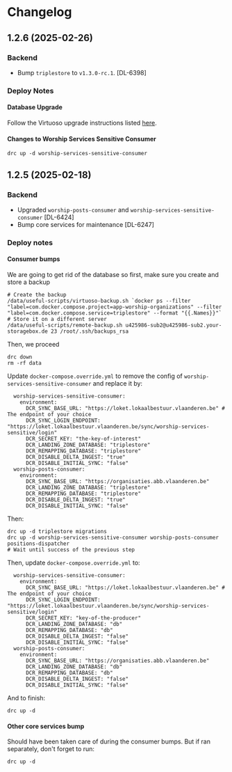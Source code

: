 # Changelog
## 1.2.6 (2025-02-26)
### Backend
  - Bump `triplestore` to `v1.3.0-rc.1`. [DL-6398]
### Deploy Notes
#### Database Upgrade
Follow the Virtuoso upgrade instructions listed [here](https://github.com/Riadabd/upgrade-virtuoso).
#### Changes to Worship Services Sensitive Consumer
```shell
drc up -d worship-services-sensitive-consumer
```
## 1.2.5 (2025-02-18)
### Backend
  - Upgraded `worship-posts-consumer` and `worship-services-sensitive-consumer` [DL-6424]
  - Bump core services for maintenance [DL-6247]

### Deploy notes

#### Consumer bumps

We are going to get rid of the database so first, make sure you create and store a backup
```
# Create the backup
/data/useful-scripts/virtuoso-backup.sh `docker ps --filter "label=com.docker.compose.project=app-worship-organizations" --filter "label=com.docker.compose.service=triplestore" --format "{{.Names}}"`
# Store it on a different server
/data/useful-scripts/remote-backup.sh u425986-sub2@u425986-sub2.your-storagebox.de 23 /root/.ssh/backups_rsa
```

Then, we proceed
```
drc down
rm -rf data
```
Update `docker-compose.override.yml` to remove the config of `worship-services-sensitive-consumer` and replace it by:
```
  worship-services-sensitive-consumer:
    environment:
      DCR_SYNC_BASE_URL: "https://loket.lokaalbestuur.vlaanderen.be" # The endpoint of your choice
      DCR_SYNC_LOGIN_ENDPOINT: "https://loket.lokaalbestuur.vlaanderen.be/sync/worship-services-sensitive/login"
      DCR_SECRET_KEY: "the-key-of-interest"
      DCR_LANDING_ZONE_DATABASE: "triplestore"
      DCR_REMAPPING_DATABASE: "triplestore"
      DCR_DISABLE_DELTA_INGEST: "true"
      DCR_DISABLE_INITIAL_SYNC: "false"
  worship-posts-consumer:
    environment:
      DCR_SYNC_BASE_URL: "https://organisaties.abb.vlaanderen.be"
      DCR_LANDING_ZONE_DATABASE: "triplestore"
      DCR_REMAPPING_DATABASE: "triplestore"
      DCR_DISABLE_DELTA_INGEST: "true"
      DCR_DISABLE_INITIAL_SYNC: "false"
```
Then:
```
drc up -d triplestore migrations
drc up -d worship-services-sensitive-consumer worship-posts-consumer positions-dispatcher
# Wait until success of the previous step
```
Then, update `docker-compose.override.yml` to:
```
  worship-services-sensitive-consumer:
    environment:
      DCR_SYNC_BASE_URL: "https://loket.lokaalbestuur.vlaanderen.be" # The endpoint of your choice
      DCR_SYNC_LOGIN_ENDPOINT: "https://loket.lokaalbestuur.vlaanderen.be/sync/worship-services-sensitive/login"
      DCR_SECRET_KEY: "key-of-the-producer"
      DCR_LANDING_ZONE_DATABASE: "db"
      DCR_REMAPPING_DATABASE: "db"
      DCR_DISABLE_DELTA_INGEST: "false"
      DCR_DISABLE_INITIAL_SYNC: "false"
  worship-posts-consumer:
    environment:
      DCR_SYNC_BASE_URL: "https://organisaties.abb.vlaanderen.be"
      DCR_LANDING_ZONE_DATABASE: "db"
      DCR_REMAPPING_DATABASE: "db"
      DCR_DISABLE_DELTA_INGEST: "false"
      DCR_DISABLE_INITIAL_SYNC: "false"
```
And to finish:
```
drc up -d
```

#### Other core services bump

Should have been taken care of during the consumer bumps. But if ran separately, don't forget to run:
```
drc up -d
```
